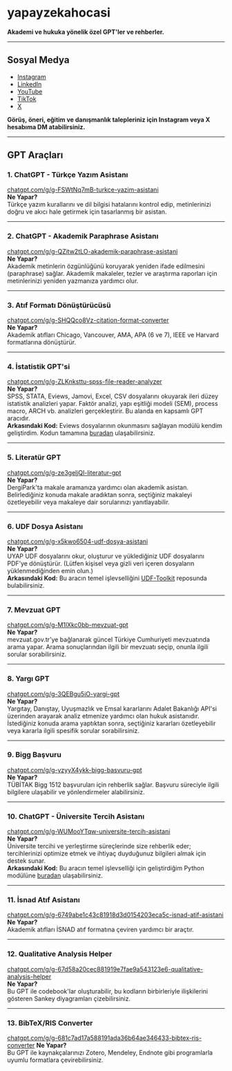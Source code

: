 # yapayzekahocasi


**Akademi ve hukuka yönelik özel GPT'ler ve rehberler.**

---

## Sosyal Medya

- [Instagram](https://instagram.com/yapayzekahocasi)
- [LinkedIn](https://linkedin.com/in/surucu)
- [YouTube](https://www.youtube.com/channel/UCeHpP5JwdL_QO3y6r39rkGA)
- [TikTok](https://tiktok.com/@yapayzekahocasi)
- [X](https://x.com/yapayzekahocasi)

**Görüş, öneri, eğitim ve danışmanlık talepleriniz için Instagram veya X hesabıma DM atabilirsiniz.**

---

## GPT Araçları

### 1. ChatGPT - Türkçe Yazım Asistanı  
[chatgpt.com/g/g-FSWtNq7mB-turkce-yazim-asistani](https://chatgpt.com/g/g-FSWtNq7mB-turkce-yazim-asistani)  
**Ne Yapar?**  
Türkçe yazım kurallarını ve dil bilgisi hatalarını kontrol edip, metinlerinizi doğru ve akıcı hale getirmek için tasarlanmış bir asistan.

---

### 2. ChatGPT - Akademik Paraphrase Asistanı  
[chatgpt.com/g/g-QZitw2tLO-akademik-paraphrase-asistani](https://chatgpt.com/g/g-QZitw2tLO-akademik-paraphrase-asistani)  
**Ne Yapar?**  
Akademik metinlerin özgünlüğünü koruyarak yeniden ifade edilmesini (paraphrase) sağlar. Akademik makaleler, tezler ve araştırma raporları için metinlerinizi yeniden yazmanıza yardımcı olur.

---

### 3. Atıf Formatı Dönüştürücüsü  
[chatgpt.com/g/g-SHQQco8Vz-citation-format-converter](https://chatgpt.com/g/g-SHQQco8Vz-citation-format-converter)  
**Ne Yapar?**  
Akademik atıfları Chicago, Vancouver, AMA, APA (6 ve 7), IEEE ve Harvard formatlarına dönüştürür.

---

### 4. İstatistik GPT'si  
[chatgpt.com/g/g-ZLKnksttu-spss-file-reader-analyzer](https://chatgpt.com/g/g-ZLKnksttu-spss-file-reader-analyzer)  
**Ne Yapar?**  
SPSS, STATA, Eviews, Jamovi, Excel, CSV dosyalarını okuyarak ileri düzey istatistik analizleri yapar. Faktör analizi, yapı eşitliği modeli (SEM), process macro, ARCH vb. analizleri gerçekleştirir. Bu alanda en kapsamlı GPT aracıdır.  
**Arkasındaki Kod:** Eviews dosyalarının okunmasını sağlayan modülü kendim geliştirdim. Kodun tamamına [buradan](https://github.com/saidsurucu/python-eviews-reader) ulaşabilirsiniz.

---

### 5. Literatür GPT  
[chatgpt.com/g/g-ze3geljQI-literatur-gpt](https://chatgpt.com/g/g-ze3geljQI-literatur-gpt)  
**Ne Yapar?**  
DergiPark'ta makale aramanıza yardımcı olan akademik asistan. Belirlediğiniz konuda makale aradıktan sonra, seçtiğiniz makaleyi özetleyebilir veya makaleye dair sorularınızı yanıtlayabilir.

---

### 6. UDF Dosya Asistanı  
[chatgpt.com/g/g-x5kwo6504-udf-dosya-asistani](https://chatgpt.com/g/g-x5kwo6504-udf-dosya-asistani)  
**Ne Yapar?**  
UYAP UDF dosyalarını okur, oluşturur ve yüklediğiniz UDF dosyalarını PDF’ye dönüştürür. (Lütfen kişisel veya gizli veri içeren dosyaların yüklenmediğinden emin olun.)  
**Arkasındaki Kod:** Bu aracın temel işlevselliğini [UDF-Toolkit](https://github.com/saidsurucu/UDF-Toolkit) reposunda bulabilirsiniz.

---

### 7. Mevzuat GPT  
[chatgpt.com/g/g-M1lXkc0bb-mevzuat-gpt](https://chatgpt.com/g/g-M1lXkc0bb-mevzuat-gpt)  
**Ne Yapar?**  
mevzuat.gov.tr’ye bağlanarak güncel Türkiye Cumhuriyeti mevzuatında arama yapar. Arama sonuçlarından ilgili bir mevzuatı seçip, onunla ilgili sorular sorabilirsiniz.

---

### 8. Yargı GPT  
[chatgpt.com/g/g-3QEBgu5iO-yargi-gpt](https://chatgpt.com/g/g-3QEBgu5iO-yargi-gpt)  
**Ne Yapar?**  
Yargıtay, Danıştay, Uyuşmazlık ve Emsal kararlarını Adalet Bakanlığı API'si üzerinden arayarak analiz etmenize yardımcı olan hukuk asistanıdır. İstediğiniz konuda arama yaptıktan sonra, seçtiğiniz kararları özetleyebilir veya kararla ilgili spesifik sorular sorabilirsiniz.

---

### 9. Bigg Başvuru  
[chatgpt.com/g/g-yzyyX4ykk-bigg-basvuru-gpt](https://chatgpt.com/g/g-yzyyX4ykk-bigg-basvuru-gpt)  
**Ne Yapar?**  
TÜBİTAK Bigg 1512 başvuruları için rehberlik sağlar. Başvuru süreciyle ilgili bilgilere ulaşabilir ve yönlendirmeler alabilirsiniz.

---

### 10. ChatGPT - Üniversite Tercih Asistanı  
[chatgpt.com/g/g-WUMooYTqw-universite-tercih-asistani](https://chatgpt.com/g/g-WUMooYTqw-universite-tercih-asistani)  
**Ne Yapar?**  
Üniversite tercihi ve yerleştirme süreçlerinde size rehberlik eder; tercihlerinizi optimize etmek ve ihtiyaç duyduğunuz bilgileri almak için destek sunar.  
**Arkasındaki Kod:** Bu aracın temel işlevselliği için geliştirdiğim Python modülüne [buradan](https://github.com/saidsurucu/yokatlas-py) ulaşabilirsiniz.

---

### 11. İsnad Atıf Asistanı  
[chatgpt.com/g/g-6749abe1c43c81918d3d0154203eca5c-isnad-atif-asistani](https://chatgpt.com/g/g-6749abe1c43c81918d3d0154203eca5c-isnad-atif-asistani)  
**Ne Yapar?**  
Akademik atıfları İSNAD atıf formatına çeviren yardımcı bir araçtır.

---

### 12. Qualitative Analysis Helper
[chatgpt.com/g/g-67d58a20cec881919e7fae9a543123e6-qualitative-analysis-helper](https://chatgpt.com/g/g-67d58a20cec881919e7fae9a543123e6-qualitative-analysis-helper)  
**Ne Yapar?**  
Bu GPT ile codebook'lar oluşturabilir, bu kodların birbirleriyle ilişkilerini gösteren Sankey diyagramları çizebilirsiniz.

---

### 13. BibTeX/RIS Converter
[chatgpt.com/g/g-681c7ad17a588191ada36b64ae346433-bibtex-ris-converter](https://chatgpt.com/g/g-681c7ad17a588191ada36b64ae346433-bibtex-ris-converter)
**Ne Yapar?**  
Bu GPT ile kaynakçalarınızı Zotero, Mendeley, Endnote gibi programlarla uyumlu formatlara çevirebilirsiniz.
